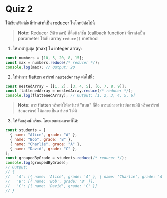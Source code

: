 # Quiz 2

ให้เขียนฟังก์ชั่นที่ทำหน้าที่เป็น reducer ในโจทย์ต่อไปนี้

> **Note:** Reducer (รีดิวเซอร์) ก็คือฟังก์ชั่น (callback function) ที่เราส่งเป็น parameter ให้กับ array `reduce()` method

1. ให้หาค่าสูงสุด (max) ใน integer array:

```javascript
const numbers = [10, 5, 20, 8, 15];
const max = numbers.reduce(/* reducer */);
console.log(max); // Output: 20
```

2. ให้ทำการ flatten อาร์เรย์ `nestedArray` ต่อไปนี้:

```javascript
const nestedArray = [[1, 2], [3, 4, 5], [6, 7, 8, 9]];
const flattenedArray = nestedArray.reduce(/* reducer */);
console.log(flattenedArray); // Output: [1, 2, 3, 4, 5, 6]
```

> **Note:** การ flatten หรือทำให้อาร์เรย์ "แบน" ก็คือ การแปลงอาร์เรย์หลายมิติ หรืออาร์เรย์ซ้อนอาร์เรย์ ให้กลายเป็นอาร์เรย์ 1 มิติ

3. ให้จัดกลุ่มนักเรียน โดยแยกตามเกรดที่ได้:

```javascript
const students = [
  { name: "Alice", grade: "A" },
  { name: "Bob", grade: "B" },
  { name: "Charlie", grade: "A" },
  { name: "David", grade: "C" },
];
const groupedByGrade = students.reduce(/* reducer */);
console.log(groupedByGrade);
// Output:
// {
//   'A': [{ name: 'Alice', grade: 'A' }, { name: 'Charlie', grade: 'A' }],
//   'B': [{ name: 'Bob', grade: 'B' }],
//   'C': [{ name: 'David', grade: 'C' }]
// }
```

